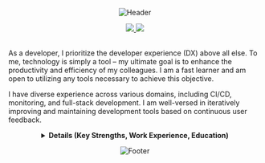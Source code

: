 <div align="center">

![Header](https://capsule-render.vercel.app/api?type=waving&height=200&color=gradient&text=Hello,%20I'm%20Yejin&fontAlignY=50&fontSize=50)

<span>
  <a href="mailto:o0o2211915@gmail.com">
    <img src="https://img.shields.io/badge/email-000"/>
  </a>
</span>
<span>
  <a href="www.linkedin.com/in/yejin-park-28a3a314b">
    <img src="https://img.shields.io/badge/linkedin-2376b3">
  </a>
</span>
<br><br>

</div>

As a developer, I prioritize the developer experience (DX) above all else. To me, technology is simply a tool – my ultimate goal is to enhance the productivity and efficiency of my colleagues. I am a fast learner and am open to utilizing any tools necessary to achieve this objective.

I have diverse experience across various domains, including CI/CD, monitoring, and full-stack development. I am well-versed in iteratively improving and maintaining development tools based on continuous user feedback.

<div align="center">
<details>
<summary>
    <strong>Details (Key Strengths, Work Experience, Education)</strong>
</summary>
<br><br>

<div align="left">

## KEY STRENGTHS

- Strong focus on optimizing the developer experience
- Adaptable and quick to learn new technologies
- Extensive experience in CI/CD, monitoring, and full-stack development
- Adept at refining development tools through user feedback
- Experienced in working within heavily regulated industries, including finance, security, and gaming

## WORK EXPERIENCE

### Kakaopay, Software Engineer

- 12/2022 ~ Present
- SRE Team, Release Engineering Part `(Full-time)`
- Developed custom internal tools to enhance operational efficiency and streamline testing processes
- Automate software deployment and communication processes to enhance productivity and reduce manual effort
  - Resulted in a significant reduction of the deployment operations team from 10 full-time members to 1 full-time and 3 part-time members
- Authored a technical blog post sharing insights and lessons learned from automating software deployment processes, contributing to the company's knowledge base and developer community [link](https://tech.kakaopay.com/post/slack-bot-improving-operational-efficiency/)
- Delivered two presentations at internal developer conferences, showcasing the team's achievements, best practices, and future roadmap, fostering knowledge sharing and collaboration across the organization [link](https://tech.kakaopay.com/post/2023-july-kakaopay-developer-festival/)
- Collaborated with the audit team to ensure compliance with strict security and privacy regulations while finding optimal solutions for development

|                    |                                    |
| ------------------ | ---------------------------------- |
| Language           | `Python, Javascript, Typescript`   |
| Framework          | `Bolt, Next.js, Nestjs, Svelte`    |
| Database           | `MongoDB, MySQL`                   |
| Collaboration Tool | `Slack, Atlassian Jira/Confluence` |
| OS                 | `MacOS, CentOS, RockyOS`           |
| SCM                | `Github`                           |
| IDE                | `VSCode`                           |
| CI/CD              | `Github Actions, Jenkins, Ansible` |
| Container          | `Docker, Kubernetes`               |
| Monitoring         | `ELK, Grafana`                     |
| Cloud              | `AWS`                              |

### Pearlabyss, Software Engineer

- 07/2021 ~ 12/2022
- GamePlatform Team `(Full time)`
- Developed custom internal tools to enhance operational efficiency and streamline testing processes
- Implemented a monitoring and alerting system to quickly detect and share errors during the software build and deployment process, collaborating with QA and developers to improve work processes and productivity
- Maintained Jenkins CI/CD pipelines, focusing on resolving underlying issues to prevent recurrence of problems instead of merely responding to them
- Standardized the build system by:
  - Consolidating version control tools from Perforce, SVN, and GitLab to GitLab
  - Unifying build scripts from shell, Python, and Groovy to Groovy
  - Centralizing build tools to Jenkins
- Constructed a monitoring and alerting system to collect critical error occurrence information from the engine (using C++, ELK, and Slack)

|                    |                                                   |
| ------------------ | ------------------------------------------------- |
| Language           | `Python, Javascript, Typescript`, `Groovy`, `C++` |
| Framework          | `FastAPI, Next.js, Nestjs`                        |
| Database           | `MongoDB, MySQL, MSSQL`                           |
| Collaboration Tool | `Slack, Atlassian Jira/Confluence`                |
| OS                 | `Windows, Windows Server`                         |
| SCM                | `GitLab, VisualSVN, Perforce`                     |
| IDE                | `VSCode, Visual Studio`                           |
| CI/CD              | `Jenkins`                                         |
| Container          | `Docker`                                          |
| Monitoring         | `ELK, Grafana`                                    |

### ESTsecurity, DevOps Engineer

- 07/2020 ~ 02/2021
- PMS-MPI Cell `(Internship)`
- Python Crawler Optimization:
  - Optimized a Python crawler that initially relied entirely on Selenium, resulting in slow performance and frequent failures (over 50% error rate) without any error handling or notifications
  - Refactored parts of the crawler using Scrapy to improve speed and implemented an alerting system
  - Enhanced data collection methods and timing by incorporating server maintenance information and server-provided data
  - Reduced collection time by over 80%, from 3 hours to under 30 minutes
- Automation of Manual Data Entry:
  - Automated the manual entry of version information files, which was a repetitive task prone to errors due to its high volume
  - Decreased the time required for this task from over an hour to less than 10 minutes, significantly improving efficiency and requiring only a final review
- News Crawler and Report Generation:
  - Managed a news crawler that collected 100-200 news articles daily
  - Automated the process of filtering news related to the team's products by:
    - Collecting frequently used keywords from the titles of previously accumulated product-related news (updated periodically using a script)
    - Generating reports based on these keywords, eliminating the need for manual separation of relevant news

## EDUCATION

- Hanyang University(ERICA), Bachelor of Science in Software `(03/2017 ~ 08/2021)`

</div>
</details>
</div>

<div align="center">

![Footer](https://capsule-render.vercel.app/api?type=waving&height=100&color=gradient&fontAlignY=50&fontSize=50&section=footer)

</div>
